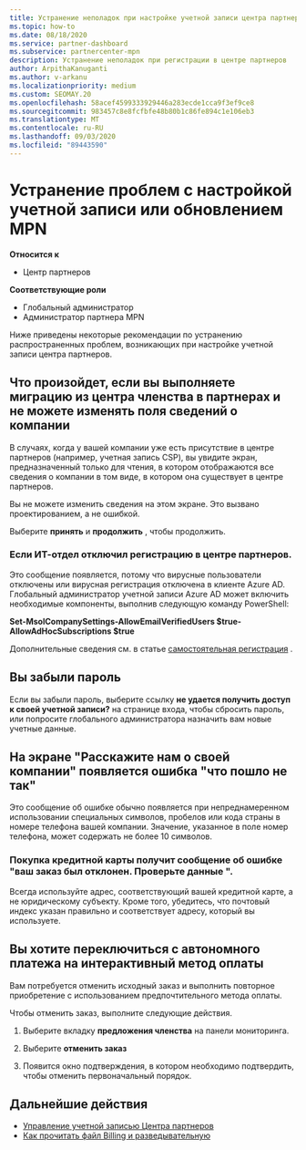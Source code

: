 ```yaml
---
title: Устранение неполадок при настройке учетной записи центра партнеров или проблем с продлением MPN
ms.topic: how-to
ms.date: 08/18/2020
ms.service: partner-dashboard
ms.subservice: partnercenter-mpn
description: Устранение неполадок при регистрации в центре партнеров
author: ArpithaKanuganti
ms.author: v-arkanu
ms.localizationpriority: medium
ms.custom: SEOMAY.20
ms.openlocfilehash: 58acef4599333929446a283ecde1cca9f3ef9ce8
ms.sourcegitcommit: 983457c8e8fcfbfe48b80b1c86fe894c1e106eb3
ms.translationtype: MT
ms.contentlocale: ru-RU
ms.lasthandoff: 09/03/2020
ms.locfileid: "89443590"
---
```

# <a name="troubleshoot-account-setup-or-mpn-renewal-issues"></a>Устранение проблем с настройкой учетной записи или обновлением MPN

**Относится к**

- Центр партнеров
 
**Соответствующие роли**

- Глобальный администратор
- Администратор партнера MPN 
 
Ниже приведены некоторые рекомендации по устранению распространенных проблем, возникающих при настройке учетной записи центра партнеров.

## <a name="what-happens-if-you-are-migrating-from-partner-membership-center-and-you-cant-edit-any-company-information-fields"></a>Что произойдет, если вы выполняете миграцию из центра членства в партнерах и не можете изменять поля сведений о компании

В случаях, когда у вашей компании уже есть присутствие в центре партнеров (например, учетная запись CSP), вы увидите экран, предназначенный только для чтения, в котором отображаются все сведения о компании в том виде, в котором она существует в центре партнеров.

Вы не можете изменить сведения на этом экране. Это вызвано проектированием, а не ошибкой.

Выберите **принять** и **продолжить** , чтобы продолжить.


### <a name="if-the-it-department-has-turned-off-sign-up-for-partner-center"></a>Если ИТ-отдел отключил регистрацию в **центре партнеров**.


Это сообщение появляется, потому что вирусные пользователи отключены или вирусная регистрация отключена в клиенте Azure AD. Глобальный администратор учетной записи Azure AD может включить необходимые компоненты, выполнив следующую команду PowerShell:

**Set-MsolCompanySettings-AllowEmailVerifiedUsers $true-AllowAdHocSubscriptions $true**

Дополнительные сведения см. в статье [самостоятельная регистрация](https://docs.microsoft.com/azure/active-directory/users-groups-roles/directory-self-service-signup) .

## <a name="you-forgot-your-password"></a>Вы забыли пароль

Если вы забыли пароль, выберите ссылку **не удается получить доступ к своей учетной записи?** на странице входа, чтобы сбросить пароль, или попросите глобального администратора назначить вам новые учетные данные.

## <a name="on-the-tell-us-about-your-company-screen-you-receive-a-something-went-wrong-error"></a>На экране "Расскажите нам о своей компании" появляется ошибка "что пошло не так"

Это сообщение об ошибке обычно появляется при непреднамеренном использовании специальных символов, пробелов или кода страны в номере телефона вашей компании. Значение, указанное в поле номер телефона, может содержать не более 10 символов.


### <a name="your-credit-card-purchase-is-receiving-an-error-message-stating-that-your-order-was-declined-please-verify-your-information"></a>Покупка кредитной карты получит сообщение об ошибке "ваш заказ был отклонен. Проверьте данные ".


Всегда используйте адрес, соответствующий вашей кредитной карте, а не юридическому субъекту. Кроме того, убедитесь, что почтовый индекс указан правильно и соответствует адресу, который вы используете.

## <a name="you-want-to-switch-from-offline-payment-to-online-payment-method"></a>Вы хотите переключиться с автономного платежа на интерактивный метод оплаты 

Вам потребуется отменить исходный заказ и выполнить повторное приобретение с использованием предпочтительного метода оплаты.

Чтобы отменить заказ, выполните следующие действия.

1. Выберите вкладку **предложения членства** на панели мониторинга.

2. Выберите **отменить заказ**

3. Появится окно подтверждения, в котором необходимо подтвердить, чтобы отменить первоначальный порядок.

## <a name="next-steps"></a>Дальнейшие действия

- [Управление учетной записью Центра партнеров](partner-center-account-setup.md)
- [Как прочитать файл Billing и разведывательную](read-your-bill.md)